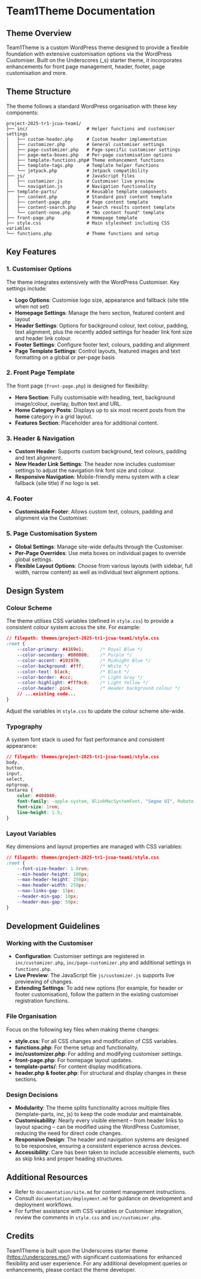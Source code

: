 # Team1Theme Documentation

## Theme Overview

Team1Theme is a custom WordPress theme designed to provide a flexible foundation with extensive customisation options via the WordPress Customiser. Built on the Underscores (_s) starter theme, it incorporates enhancements for front page management, header, footer, page customisation and more.

## Theme Structure

The theme follows a standard WordPress organisation with these key components:

```
project-2025-tr1-jcua-team1/
├── inc/                      # Helper functions and customiser settings
│   ├── custom-header.php     # Custom header implementation
│   ├── customizer.php        # General customiser settings
│   ├── page-customizer.php   # Page-specific customiser settings
│   ├── page-meta-boxes.php   # Per-page customisation options
│   ├── template-functions.php# Theme enhancement functions
│   ├── template-tags.php     # Template helper functions
│   └── jetpack.php           # Jetpack compatibility
├── js/                       # JavaScript files
│   ├── customizer.js         # Customiser live preview
│   └── navigation.js         # Navigation functionality
├── template-parts/           # Reusable template components
│   ├── content.php           # Standard post content template
│   ├── content-page.php      # Page content template
│   ├── content-search.php    # Search results content template
│   └── content-none.php      # "No content found" template
├── front-page.php            # Homepage template
├── style.css                 # Main stylesheet including CSS variables
└── functions.php             # Theme functions and setup
```

## Key Features

### 1. Customiser Options

The theme integrates extensively with the WordPress Customiser. Key settings include:

- **Logo Options**: Customise logo size, appearance and fallback (site title when not set)
- **Homepage Settings**: Manage the hero section, featured content and layout
- **Header Settings**: Options for background colour, text colour, padding, text alignment, plus the recently added settings for header link font size and header link colour.
- **Footer Settings**: Configure footer text, colours, padding and alignment
- **Page Template Settings**: Control layouts, featured images and text formatting on a global or per-page basis

### 2. Front Page Template

The front page (`front-page.php`) is designed for flexibility:
- **Hero Section**: Fully customisable with heading, text, background image/colour, overlay, button text and URL.
- **Home Category Posts**: Displays up to six most recent posts from the **home** category in a grid layout.
- **Features Section**: Placeholder area for additional content.

### 3. Header & Navigation

- **Custom Header**: Supports custom background, text colours, padding and text alignment.
- **New Header Link Settings**: The header now includes customiser settings to adjust the navigation link font size and colour.
- **Responsive Navigation**: Mobile-friendly menu system with a clear fallback (site title) if no logo is set.

### 4. Footer

- **Customisable Footer**: Allows custom text, colours, padding and alignment via the Customiser.

### 5. Page Customisation System

- **Global Settings**: Manage site-wide defaults through the Customiser.
- **Per-Page Overrides**: Use meta boxes on individual pages to override global settings.
- **Flexible Layout Options**: Choose from various layouts (with sidebar, full width, narrow content) as well as individual text alignment options.

## Design System

### Colour Scheme

The theme utilises CSS variables (defined in `style.css`) to provide a consistent colour system across the site. For example:

```css
// filepath: themes/project-2025-tr1-jcua-team1/style.css
:root {
    --color-primary: #4169e1;      /* Royal Blue */
    --color-secondary: #800080;    /* Purple */
    --color-accent: #191970;       /* Midnight Blue */
    --color-background: #fff;      /* White */
    --color-text: black;           /* Black */
    --color-border: #ccc;          /* Light Gray */
    --color-highlight: #fff9c0;    /* Light Yellow */
    --color-header: pink;          /* Header background colour */
    // ...existing code...
}
```

Adjust the variables in `style.css` to update the colour scheme site-wide.

### Typography

A system font stack is used for fast performance and consistent appearance:

```css
// filepath: themes/project-2025-tr1-jcua-team1/style.css
body,
button,
input,
select,
optgroup,
textarea {
    color: #404040;
    font-family: -apple-system, BlinkMacSystemFont, "Segoe UI", Roboto, Oxygen-Sans, Ubuntu, Cantarell, "Helvetica Neue", sans-serif;
    font-size: 1rem;
    line-height: 1.5;
}
```

### Layout Variables

Key dimensions and layout properties are managed with CSS variables:

```css
// filepath: themes/project-2025-tr1-jcua-team1/style.css
:root {
    --font-size-header: 1.8rem;
    --min-header-height: 100px;
    --max-header-height: 250px;
    --max-header-width: 250px;
    --nav-links-gap: 15px;
    --header-min-gap: 10px;
    --header-max-gap: 50px;
}
```

## Development Guidelines

### Working with the Customiser

- **Configuration**: Customiser settings are registered in `inc/customizer.php`, `inc/page-customizer.php` and additional settings in `functions.php`.
- **Live Preview**: The JavaScript file `js/customizer.js` supports live previewing of changes.
- **Extending Settings**: To add new options (for example, for header or footer customisation), follow the pattern in the existing customiser registration functions.

### File Organisation

Focus on the following key files when making theme changes:
- **style.css**: For all CSS changes and modification of CSS variables.
- **functions.php**: For theme setup and functionality.
- **inc/customizer.php**: For adding and modifying customiser settings.
- **front-page.php**: For homepage layout updates.
- **template-parts/**: For content display modifications.
- **header.php & footer.php**: For structural and display changes in these sections.

### Design Decisions

- **Modularity**: The theme splits functionality across multiple files (template-parts, inc, js) to keep the code modular and maintainable.
- **Customisability**: Nearly every visible element – from header links to layout spacing – can be modified using the WordPress Customiser, reducing the need for direct code changes.
- **Responsive Design**: The header and navigation systems are designed to be responsive, ensuring a consistent experience across devices.
- **Accessibility**: Care has been taken to include accessible elements, such as skip links and proper heading structures.

## Additional Resources

- Refer to `documentation/site.md` for content management instructions.
- Consult `documentation/deployment.md` for guidance on development and deployment workflows.
- For further assistance with CSS variables or Customiser integration, review the comments in `style.css` and `inc/customizer.php`.

## Credits

Team1Theme is built upon the Underscores starter theme (https://underscores.me/) with significant customisations for enhanced flexibility and user experience. For any additional development queries or enhancements, please contact the theme developer.
